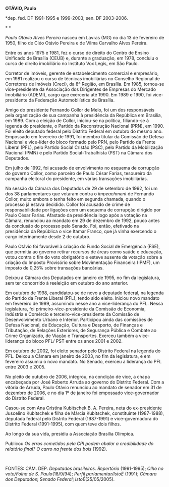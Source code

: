 **OTÁVIO, Paulo**

\*dep. fed. DF 1991-1995 e 1999-2003; sen. DF 2003-2006.

* *

*Paulo Otávio Alves Pereira* nasceu em Lavras (MG) no dia 13 de
fevereiro de 1950, filho de Cléo Otávio Pereira e de Vilma Carvalho
Alves Pereira.

Entre os anos 1975 e 1981, fez o curso de direito do Centro de Ensino
Unificado de Brasília (CEUB) e, durante a graduação, em 1978, concluiu o
curso de direito imobiliário no Instituto Vox Legis, em São Paulo.

Corretor de imóveis, gerente de estabelecimento comercial e empresário,
em 1981 realizou o curso de técnicas imobiliárias no Conselho Regional
de Corretores de Imóveis (Creci), da 8ª Região, em Brasília. Em 1985,
tornou-se vice-presidente da Associação dos Dirigentes de Empresas do
Mercado Imobiliário (ADEMI), cargo que exerceria até 1990. Em 1989 e
1990, foi vice-presidente da Federação Automobilística de Brasília.

Amigo do presidente Fernando Collor de Melo, foi um dos responsáveis
pela organização de sua campanha à presidência da República em Brasília,
em 1989. Com a eleição de Collor, iniciou-se na política, filiando-se à
legenda do presidente, o Partido da Reconstrução Nacional (PRN), em
1990. Foi eleito deputado federal pelo Distrito Federal em outubro do
mesmo ano. Empossado em fevereiro de 1991, foi membro titular da
Comissão de Defesa Nacional e vice-líder do bloco formado pelo PRN, pelo
Partido da Frente Liberal (PFL), pelo Partido Social Cristão (PSC), pelo
Partido da Mobilização Nacional (PMN) e pelo Partido Social-Trabalhista
(PST) na Câmara dos Deputados.

Em julho de 1992, foi acusado de envolvimento no esquema de corrupção do
governo Collor, como parceiro de Paulo César Farias, tesoureiro da
campanha eleitoral do presidente, em várias transações imobiliárias.

Na sessão da Câmara dos Deputados de 29 de setembro de 1992, foi um dos
38 parlamentares que votaram contra o *impeachment* de Fernando Collor,
muito embora o tenha feito em segunda chamada, quando o processo já
estava decidido. Collor foi acusado de crime de responsabilidade por
ligações com um esquema de corrupção dirigido por Paulo César Farias.
Afastado da presidência logo após a votação na Câmara, renunciou ao
mandato em 29 de dezembro de 1992, pouco antes da conclusão do processo
pelo Senado. Foi, então, efetivado na presidência da República o vice
Itamar Franco, que já vinha exercendo o cargo interinamente desde 2 de
outubro.

Paulo Otávio foi favorável à criação do Fundo Social de Emergência
(FSE), que permitia ao governo retirar recursos de áreas como saúde e
educação, votou contra o fim do voto obrigatório e esteve ausente da
votação sobre a criação do Imposto Provisório sobre Movimentação
Financeira (IPMF), um imposto de 0,25% sobre transações bancárias.

Deixou a Câmara dos Deputados em janeiro de 1995, no fim da legislatura,
sem ter concorrido à reeleição em outubro do ano anterior.

Em outubro de 1998, candidatou-se de novo a deputado federal, na legenda
do Partido da Frente Liberal (PFL), tendo sido eleito. Iniciou novo
mandato em fevereiro de 1999, assumindo nesse ano a vice-liderança do
PFL. Nessa legislatura, foi primeiro-vice-presidente da Comissão de
Economia, Indústria e Comércio e terceiro-vice-presidente da Comissão de
Desenvolvimento Urbano e Interior. Participou ainda das comissões de
Defesa Nacional, de Educação, Cultura e Desporto, de Finanças e
Tributação, de Relações Exteriores, de Segurança Pública e Combate ao
Crime Organizado, de Viação e Transportes. Exerceu também a
vice-liderança do bloco PFL/ PST entre os anos 2001 e 2002.

Em outubro de 2002, foi eleito senador pelo Distrito Federal na legenda
do PFL. Deixou a Câmara em janeiro de 2003, no fim da legislatura, e em
fevereiro assumiu o novo mandato. No Senado, exerceu a liderança do PFL
entre 2003 e 2005.

No pleito de outubro de 2006, integrou, na condição de vice, a chapa
encabeçada por José Roberto Arruda ao governo do Distrito Federal. Com a
vitória de Arruda, Paulo Otávio renunciou ao mandato de senador em 31 de
dezembro de 2006, e no dia 1º de janeiro foi empossado vice-governador
do Distrito Federal.

Casou-se com Ana Cristina Kubitschek B. A. Pereira, neta do
ex-presidente Juscelino Kubitschek e filha de Márcia Kubitschek,
constituinte (1987-1988), deputada federal pelo Distrito Federal
(1987-1991) e vice-governadora do Distrito Federal (1991-1995), com quem
teve dois filhos.

Ao longo da sua vida, presidiu a Associação Brasília Olímpica.

Publicou *Os erros cometidos pela CPI podem abalar a credibilidade do
relatório final? O carro na frente dos bois* (1992).

 

FONTES: CÂM. DEP. *Deputados brasileiros. Repertório* (1991-1995); *Olho
no voto/Folha de S. Paulo*(18/9/94); *Perfil parlamentar/IstoÉ* (1991);
*Câmara dos Deputados*; *Senado Federal*; *IstoÉ*(25/05/2005).

 

 

 

 
